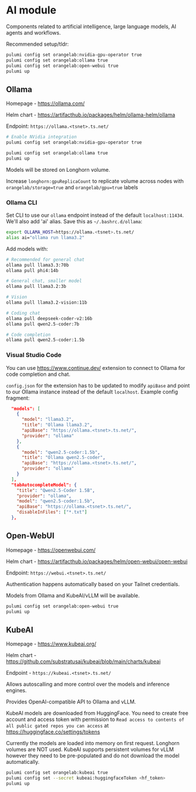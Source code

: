 # AI module

Components related to artificial intelligence, large language models, AI agents and workflows.

Recommended setup/tldr:

```sh
pulumi config set orangelab:nvidia-gpu-operator true
pulumi config set orangelab:ollama true
pulumi config set orangelab:open-webui true
pulumi up
```

## Ollama

Homepage - https://ollama.com/

Helm chart - https://artifacthub.io/packages/helm/ollama-helm/ollama

Endpoint: `https://ollama.<tsnet>.ts.net/`

```sh
# Enable NVidia integration
pulumi config set orangelab:nvidia-gpu-operator true

pulumi config set orangelab:ollama true
pulumi up
```

Models will be stored on Longhorn volume.

Increase `longhorn:gpuReplicaCount` to replicate volume across nodes with `orangelab/storage=true` and `orangelab/gpu=true` labels

### Ollama CLI

Set CLI to use our `ollama` endpoint instead of the default `localhost:11434`. We'll also add 'ai' alias. Save this as `~/.bashrc.d/ollama`:

```sh
export OLLAMA_HOST=https://ollama.<tsnet>.ts.net/
alias ai="ollama run llama3.2"
```

Add models with:

```sh
# Recommended for general chat
ollama pull llama3.3:70b
ollama pull phi4:14b

# General chat, smaller model
ollama pull llama3.2:3b

# Vision
ollama pull llama3.2-vision:11b

# Coding chat
ollama pull deepseek-coder-v2:16b
ollama pull qwen2.5-coder:7b

# Code completion
ollama pull qwen2.5-coder:1.5b
```

### Visual Studio Code

You can use https://www.continue.dev/ extension to connect to Ollama for code completion and chat.

`config.json` for the extension has to be updated to modify `apiBase` and point to our Ollama instance instead of the default `localhost`. Example config fragment:

```json
  "models": [
    {
      "model": "llama3.2",
      "title": "Ollama llama3.2",
      "apiBase": "https://ollama.<tsnet>.ts.net/",
      "provider": "ollama"
    },
    {
      "model": "qwen2.5-coder:1.5b",
      "title": "Ollama qwen2.5-coder",
      "apiBase": "https://ollama.<tsnet>.ts.net/",
      "provider": "ollama"
    }
  ],
  "tabAutocompleteModel": {
    "title": "Qwen2.5-Coder 1.5B",
    "provider": "ollama",
    "model": "qwen2.5-coder:1.5b",
    "apiBase": "https://ollama.<tsnet>.ts.net/",
    "disableInFiles": ["*.txt"]
  },

```

## Open-WebUI

Homepage - https://openwebui.com/

Helm chart - https://artifacthub.io/packages/helm/open-webui/open-webui

Endpoint: `https://webui.<tsnet>.ts.net/`

Authentication happens automatically based on your Tailnet credentials.

Models from Ollama and KubeAI/vLLM will be available.

```sh
pulumi config set orangelab:open-webui true
pulumi up
```

## KubeAI

Homepage - https://www.kubeai.org/

Helm chart - https://github.com/substratusai/kubeai/blob/main/charts/kubeai

Endpoint - `https://kubeai.<tsnet>.ts.net/`

Allows autoscalling and more control over the models and inference engines.

Provides OpenAI-compatible API to Ollama and vLLM.

KubeAI models are downloaded from HuggingFace. You need to create free account and access token with permission to `Read access to contents of all public gated repos you can access` at https://huggingface.co/settings/tokens

Currently the models are loaded into memory on first request. Longhorn volumes are NOT used. KubeAI supports persistent volumes for vLLM however they need to be pre-populated and do not download the model automatically.

```sh
pulumi config set orangelab:kubeai true
pulumi config set --secret kubeai:huggingfaceToken <hf_token>
pulumi up
```
